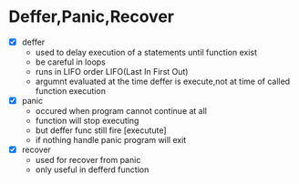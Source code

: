 # Deffer,Panic,Recover
- [x] deffer
    - used to delay execution of a statements until function exist
    - be careful in loops
    - runs in LIFO order LIFO(Last In First Out)
    - argumnt evaluated at the time deffer is execute,not at time of  called function execution
- [x] panic
    - occured when program cannot continue at all
    - function will stop executing 
    -  but deffer func still fire [executute]
    - if nothing handle panic program will exit
- [x] recover
    - used for recover from panic
    - only useful in defferd function
